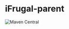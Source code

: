 # iFrugal-parent 



![Maven Central](https://img.shields.io/maven-central/v/com.github.ifrugal/ifrugal-parent?style=for-the-badge)
